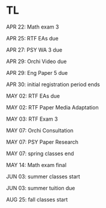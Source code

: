 # TL

APR 22: Math exam 3

APR 25: RTF EAs due

APR 27: PSY WA 3 due

APR 29: Orchi Video due

APR 29: Eng Paper 5 due 

APR 30: initial registration period ends 

MAY 02: RTF EAs due

MAY 02: RTF Paper Media Adaptation

MAY 03: RTF Exam 3

MAY 07: Orchi Consultation

MAY 07: PSY Paper Research

MAY 07: spring classes end

MAY 14: Math exam final 

JUN 03: summer classes start

JUN 03: summer tuition due

AUG 25: fall classes start 
